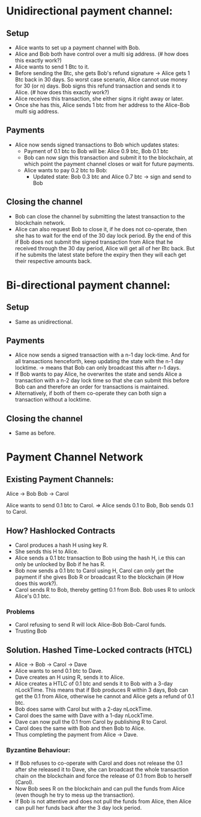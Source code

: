 # Unidirectional payment channel:
## Setup
- Alice wants to set up a payment channel with Bob.
- Alice and Bob both have control over a multi sig address. (# how does this exactly work?)
- Alice wants to send 1 Btc to it. 
- Before sending the Btc, she gets Bob's refund signature -> Alice gets 1 Btc back in 30 days. So worst case scenario, Alice cannot use money for 30 (or n) days. Bob signs this refund transaction and sends it to Alice. (# how does this exactly work?)
- Alice receives this transaction, she either signs it right away or later.
- Once she has this, Alice sends 1 btc from her address to the Alice-Bob multi sig address.

## Payments
- Alice now sends signed transactions to Bob which updates states:
	- Payment of 0.1 btc to Bob will be: Alice 0.9 btc, Bob 0.1 btc
	- Bob can now sign this transaction and submit it to the blockchain, at which point the payment channel closes or wait for future payments.
	- Alice wants to pay 0.2 btc to Bob:
		- Updated state: Bob 0.3 btc and Alice 0.7 btc -> sign and send to Bob

## Closing the channel
- Bob can close the channel by submitting the latest transaction to the blockchain network.
- Alice can also request Bob to close it, if he does not co-operate, then she has to wait for the end of the 30 day lock period. By the end of this if Bob does not submit the signed transaction from Alice that he received through the 30 day period, Alice will get all of her Btc back. But if he submits the latest state before the expiry then they will each get their respective amounts back.

# Bi-directional payment channel:
## Setup
- Same as unidirectional.

## Payments
- Alice now sends a signed transaction with a n-1 day lock-time. And for all transactions henceforth, keep updating the state with the n-1 day locktime. -> means that Bob can only broadcast this after n-1 days.
- If Bob wants to pay Alice, he overwrites the state and sends Alice a transaction with a n-2 day lock time so that she can submit this before Bob can and therefore an order for transactions is maintained.
- Alternatively, if both of them co-operate they can both sign a transaction without a locktime.

## Closing the channel
- Same as before. 

# Payment Channel Network

## Existing Payment Channels: 
Alice -> Bob 
Bob   -> Carol

Alice wants to send 0.1 btc to Carol.
=> Alice sends 0.1 to Bob, Bob sends 0.1 to Carol.

## How? Hashlocked Contracts
- Carol produces a hash H using key R.
- She sends this H to Alice.
- Alice sends a 0.1 btc transaction to Bob using the hash H, i.e this can only be unlocked by Bob if he has R.
- Bob now sends a 0.1 btc to Carol using H, Carol can only get the payment if she gives Bob R or broadcast R to the blockchain (# How does this work?).
- Carol sends R to Bob, thereby getting 0.1 from Bob. Bob uses R to unlock Alice's 0.1 btc.

### Problems
- Carol refusing to send R will lock Alice-Bob Bob-Carol funds.
- Trusting Bob

## Solution. Hashed Time-Locked contracts (HTCL)
- Alice -> Bob -> Carol -> Dave
- Alice wants to send 0.1 btc to Dave.
- Dave creates an H using R, sends it to Alice.
- Alice creates a HTLC of 0.1 btc and sends it to Bob with a 3-day nLockTime. This means that if Bob produces R within 3 days, Bob can get the 0.1 from Alice, otherwise he cannot and Alice gets a refund of 0.1 btc.
- Bob does same with Carol but with a 2-day nLockTime. 
- Carol does the same with Dave with a 1-day nLockTime.
- Dave can now pull the 0.1 from Carol by publishing R to Carol. 
- Carol does the same with Bob and then Bob to Alice.
- Thus completing the payment from Alice -> Dave.

### Byzantine Behaviour:
- If Bob refuses to co-operate with Carol and does not release the 0.1 after she released it to Dave, she can broadcast the whole transaction chain on the blockchain and force the release of 0.1 from Bob to herself (Carol).
- Now Bob sees R on the blockchain and can pull the funds from Alice (even though he try to mess up the transaction). 
- If Bob is not attentive and does not pull the funds from Alice, then Alice can pull her funds back after the 3 day lock period.


